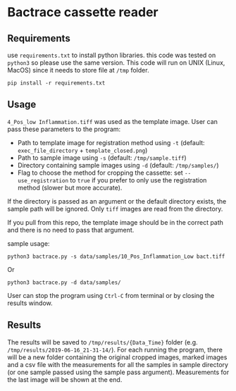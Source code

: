 # Bactrace cassette reader

## Requirements
use `requirements.txt` to install python libraries. this code was tested on `python3` so please use the same version. This code will run on UNIX (Linux, MacOS) since it needs to store file at `/tmp` folder.
```
pip install -r requirements.txt
```

## Usage
`4_Pos_low Inflammation.tiff` was used as the template image. User can pass these parameters to the program: 
- Path to template image for registration method using `-t` (default: `exec_file_directory` + `template_closed.png`)
- Path to sample image using `-s` (default: `/tmp/sample.tiff`)
- Directory containing sample images using `-d` (default: `/tmp/samples/`)
- Flag to choose the method for cropping the cassette: set `--use_registration` to `true` if you prefer to only use the registration method (slower but more accurate).

If the directory is passed as an argument or the default directory exists, the sample path will be ignored. Only `tiff` images are read from the directory.

If you pull from this repo, the template image should be in the correct path and there is no need to pass that argument.

sample usage:
```
python3 bactrace.py -s data/samples/10_Pos_Inflammation_Low bact.tiff
```
Or
```
python3 bactrace.py -d data/samples/
```
User can stop the program using `Ctrl-C` from terminal or by closing the results window.

## Results
The results will be saved to `/tmp/results/{Data_Time}` folder (e.g. `/tmp/results/2019-06-16_21-31-14/`). For each running the program, there will be a new folder containing the original cropped images, marked images and a csv file with the measurements for all the samples in sample directory (or one sample passed using the sample pass argument).
Measurements for the last image will be shown at the end.
